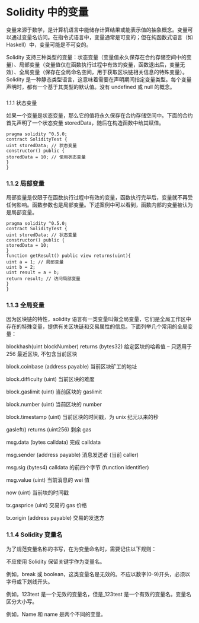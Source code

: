 # Solidity 中的变量

变量来源于数学，是计算机语言中能储存计算结果或能表示值的抽象概念。变量可以通过变量名访问。在指令式语言中，变量通常是可变的；但在纯函数式语言（如 Haskell）中，变量可能是不可变的。

Solidity 支持三种类型的变量：状态变量（变量值永久保存在合约存储空间中的变量）、局部变量（变量值仅在函数执行过程中有效的变量，函数退出后，变量无效）、全局变量（保存在全局命名空间，用于获取区块链相关信息的特殊变量）。Solidity 是一种静态类型语言，这意味着需要在声明期间指定变量类型。每个变量声明时，都有一个基于其类型的默认值。没有 undefined 或 null 的概念。

### 

1.1.1 状态变量

如果一个变量是状态变量，那么它的值将永久保存在合约存储空间中。下面的合约首先声明了一个状态变量 storedData，随后在构造函数中给其赋值。

```
pragma solidity ^0.5.0; 
contract SolidityTest { 
uint storedData; // 状态变量 
constructor() public { 
storedData = 10; // 使用状态变量 
} 
}
```

### 1.1.2 局部变量

局部变量是仅限于在函数执行过程中有效的变量，函数执行完毕后，变量就不再受任何影响。函数参数也是局部变量。下述案例中可以看到，函数内部的变量被认为是局部变量。

```
pragma solidity ^0.5.0; 
contract SolidityTest { 
uint storedData; // 状态变量 
constructor() public { 
storedData = 10; 
} 
function getResult() public view returns(uint){ 
uint a = 1; // 局部变量 
uint b = 2; 
uint result = a + b; 
return result; // 访问局部变量 
} 
}
```

### 1.1.3 全局变量

因为区块链的特性，solidity 语言有一类变量叫做全局变量，它们是全局工作区中存在的特殊变量，提供有关区块链和交易属性的信息。下面列举几个常用的全局变量：

blockhash(uint blockNumber) returns (bytes32) 给定区块的哈希值 – 只适用于 256 最近区块, 不包含当前区块

block.coinbase (address payable) 当前区块矿工的地址

block.difficulty (uint) 当前区块的难度

block.gaslimit (uint) 当前区块的 gaslimit

block.number (uint) 当前区块的 number

block.timestamp (uint) 当前区块的时间戳，为 unix 纪元以来的秒

gasleft() returns (uint256) 剩余 gas

msg.data (bytes calldata) 完成 calldata

msg.sender (address payable) 消息发送者 (当前 caller)

msg.sig (bytes4) calldata 的前四个字节 (function identifier)

msg.value (uint) 当前消息的 wei 值

now (uint) 当前块的时间戳

tx.gasprice (uint) 交易的 gas 价格

tx.origin (address payable) 交易的发送方

### 1.1.4 Solidity 变量名

为了规范变量名称的书写，在为变量命名时，需要记住以下规则：

不应使用 Solidity 保留关键字作为变量名。

例如，break 或 boolean，这类变量名是无效的。不应以数字(0-9)开头，必须以字母或下划线开头。

例如，123test 是一个无效的变量名，但是_123test 是一个有效的变量名。变量名区分大小写。

例如，Name 和 name 是两个不同的变量。
